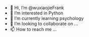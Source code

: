 - 👋 Hi, I’m @wuxiaojieFrank
- 👀 I’m interested in Python
- 🌱 I’m currently learning psychology
- 💞️ I’m looking to collaborate on ...
- 📫 How to reach me ...

<!---
wuxiaojieFrank/wuxiaojieFrank is a ✨ special ✨ repository because its `README.md` (this file) appears on your GitHub profile.
You can click the Preview link to take a look at your changes.
--->

